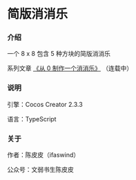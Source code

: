 # 简版消消乐

### 介绍

一个 8 x 8 包含 5 种方块的简版消消乐

系列文章 [《从 0 制作一个消消乐》](https://mp.weixin.qq.com/mp/homepage?__biz=MzI3MDQ1Mzc5MQ==&hid=2&sn=6d94156c403096f579c2986b245e3c17) （连载中）

### 说明

引擎：Cocos Creator 2.3.3

语言：TypeScript

### 关于

作者：陈皮皮（ifaswind）

公众号：文弱书生陈皮皮